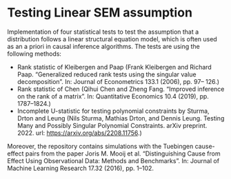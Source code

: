 # Testing Linear SEM assumption
Implementation of four statistical tests to test the assumption that a distribution follows a linear structural equation model, which is often used as an a priori in  causal inference algorithms. The tests are using the following methods: 
* Rank statistic of Kleibergen and Paap (Frank Kleibergen and Richard Paap. “Generalized reduced rank tests using the singular value decomposition”. In: Journal of Econometrics 133.1 (2006), pp. 97– 126.)
* Rank statistic of Chen (Qihui Chen and Zheng Fang. “Improved inference on the rank of a matrix”. In: Quantitative Economics 10.4 (2019), pp. 1787–1824.)
* Incomplete U-statistic for testing polynomial constraints by Sturma, Drton and Leung (Nils Sturma, Mathias Drton, and Dennis Leung. Testing Many and Possibly Singular Polynomial Constraints. arXiv preprint. 2022. url: https://arxiv.org/abs/2208.11756.)

Moreover, the repository contains simulations with the Tuebingen cause-effect pairs from the paper Joris M. Mooij et al. “Distinguishing Cause from Effect Using Observational Data: Methods and Benchmarks”. In: Journal of Machine Learning Research 17.32 (2016), pp. 1–102.
